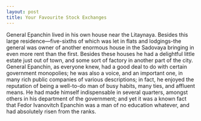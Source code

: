 ```yaml
---
layout: post
title: Your Favourite Stock Exchanges
---
```


General Epanchin lived in his own house near the Litaynaya. Besides this large residence—five-sixths of which was let in flats and lodgings-the general was owner of another enormous house in the Sadovaya bringing in even more rent than the first. Besides these houses he had a delightful little estate just out of town, and some sort of factory in another part of the city. General Epanchin, as everyone knew, had a good deal to do with certain government monopolies; he was also a voice, and an important one, in many rich public companies of various descriptions; in fact, he enjoyed the reputation of being a well-to-do man of busy habits, many ties, and affluent means. He had made himself indispensable in several quarters, amongst others in his department of the government; and yet it was a known fact that Fedor Ivanovitch Epanchin was a man of no education whatever, and had absolutely risen from the ranks.
